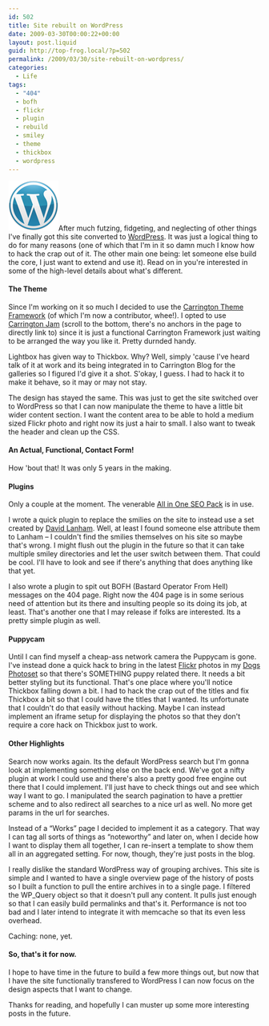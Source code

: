 ```yaml
---
id: 502
title: Site rebuilt on WordPress
date: 2009-03-30T00:00:22+00:00
layout: post.liquid
guid: http://top-frog.local/?p=502
permalink: /2009/03/30/site-rebuilt-on-wordpress/
categories:
  - Life
tags:
  - "404"
  - bofh
  - flickr
  - plugin
  - rebuild
  - smiley
  - theme
  - thickbox
  - wordpress
---
```

<img src="/assets/articles/blue-m.png" alt="Wordpress Logo" class="alignright" />After much futzing, fidgeting, and neglecting of other things I've finally got this site converted to [WordPress](http://wordpress.org). It was just a logical thing to do for many reasons (one of which that I'm in it so damn much I know how to hack the crap out of it. The other main one being: let someone else build the core, I just want to extend and use it). Read on in you're interested in some of the high-level details about what's different.

#### The Theme

Since I'm working on it so much I decided to use the [Carrington Theme Framework](http://carringtontheme.com/) (of which I'm now a contributor, whee!). I opted to use [Carrington Jam](http://carringtontheme.com/themes/) (scroll to the bottom, there's no anchors in the page to directly link to) since it is just a functional Carrington Framework just waiting to be arranged the way you like it. Pretty durnded handy.

Lightbox has given way to Thickbox. Why? Well, simply 'cause I've heard talk of it at work and its being integrated in to Carrington Blog for the galleries so I figured I'd give it a shot. S'okay, I guess. I had to hack it to make it behave, so it may or may not stay.

The design has stayed the same. This was just to get the site switched over to WordPress so that I can now manipulate the theme to have a little bit wider content section. I want the content area to be able to hold a medium sized Flickr photo and right now its just a hair to small. I also want to tweak the header and clean up the CSS.

#### An Actual, Functional, Contact Form!

How 'bout that! It was only 5 years in the making.

#### Plugins

Only a couple at the moment. The venerable [All in One SEO Pack](http://wordpress.org/extend/plugins/all-in-one-seo-pack/) is in use. 

I wrote a quick plugin to replace the smilies on the site to instead use a set created by [David Lanham](http://dlanham.com/). Well, at least I found someone else attribute them to Lanham – I couldn't find the smilies themselves on his site so maybe that's wrong. I might flush out the plugin in the future so that it can take multiple smiley directories and let the user switch between them. That could be cool. I'll have to look and see if there's anything that does anything like that yet.

I also wrote a plugin to spit out BOFH (Bastard Operator From Hell) messages on the 404 page. Right now the 404 page is in some serious need of attention but its there and insulting people so its doing its job, at least. That's another one that I may release if folks are interested. Its a pretty simple plugin as well.

#### Puppycam

Until I can find myself a cheap-ass network camera the Puppycam is gone. I've instead done a quick hack to bring in the latest [Flickr](http://www.flickr.com/photos/tehgipster/) photos in my [Dogs Photoset](http://www.flickr.com/photos/tehgipster/sets/72157603367803058/) so that there's SOMETHING puppy related there. It needs a bit better styling but its functional. That's one place where you'll notice Thickbox falling down a bit. I had to hack the crap out of the titles and fix Thickbox a bit so that I could have the titles that I wanted. Its unfortunate that I couldn't do that easily without hacking. Maybe I can instead implement an iframe setup for displaying the photos so that they don't require a core hack on Thickbox just to work. 

#### Other Highlights

Search now works again. Its the default WordPress search but I'm gonna look at implementing something else on the back end. We've got a nifty plugin at work I could use and there's also a pretty good free engine out there that I could implement. I'll just have to check things out and see which way I want to go. I manipulated the search pagination to have a prettier scheme and to also redirect all searches to a nice url as well. No more get params in the url for searches.

Instead of a &#8220;Works&#8221; page I decided to implement it as a category. That way I can tag all sorts of things as &#8220;noteworthy&#8221; and later on, when I decide how I want to display them all together, I can re-insert a template to show them all in an aggregated setting. For now, though, they're just posts in the blog.

I really dislike the standard WordPress way of grouping archives. This site is simple and I wanted to have a single overview page of the history of posts so I built a function to pull the entire archives in to a single page. I filtered the WP_Query object so that it doesn't pull any content. It pulls just enough so that I can easily build permalinks and that's it. Performance is not too bad and I later intend to integrate it with memcache so that its even less overhead.

Caching: none, yet.

#### So, that's it for now.

I hope to have time in the future to build a few more things out, but now that I have the site functionally transfered to WordPress I can now focus on the design aspects that I want to change.

Thanks for reading, and hopefully I can muster up some more interesting posts in the future.
